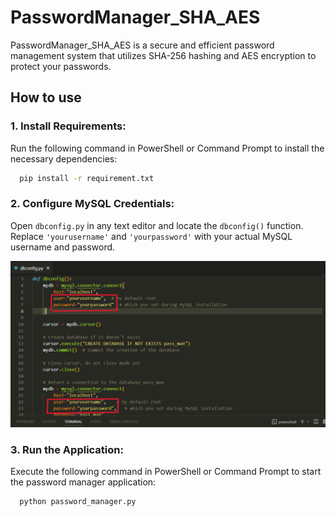 
# PasswordManager_SHA_AES

PasswordManager_SHA_AES is a secure and efficient password management system that utilizes SHA-256 hashing and AES encryption to protect your passwords.



## How to use

###  1. Install Requirements:
Run the following command in PowerShell or Command Prompt to install the necessary dependencies:
```bash
  pip install -r requirement.txt
```
  
###  2. Configure MySQL Credentials:
Open `dbconfig.py` in any text editor and locate the `dbconfig()` function.
    Replace `'yourusername'` and `'yourpassword'` with your actual MySQL username and password. 

![App Screenshot](https://github.com/mesauravjoshi/PasswordManager_SHA_AES/blob/main/screenshot/dbconfig.png)


###  3. Run the Application:
    
Execute the following command in PowerShell or Command Prompt to start the password manager application:
```bash
  python password_manager.py
```

